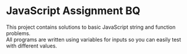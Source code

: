 # JavaScript Assignment BQ

This project contains solutions to basic JavaScript string and function problems.  
All programs are written using variables for inputs so you can easily test with different values.  
